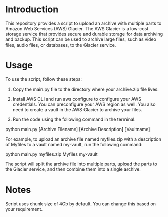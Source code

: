 # Introduction
This repository provides a script to upload an archive with multiple parts to Amazon Web Services (AWS) Glacier. The AWS Glacier is a low-cost storage service that provides secure and durable storage for data archiving and backup. This script can be used to archive large files, such as video files, audio files, or databases, to the Glacier service.

# Usage
To use the script, follow these steps:

1) Copy the main.py file to the directory where your archive.zip file lives. 

2) Install AWS CLI and run aws configure to configure your AWS credentials. You can preconfigure your AWS region as well. You also need to create a vault in the AWS Glacier to archive your files.

3) Run the code using the following command in the terminal:

python main.py [Archive Filename] [Archive Description] [Vaultname]

For example, to upload an archive file named myfiles.zip with a description of Myfiles to a vault named my-vault, run the following command:

python main.py myfiles.zip Myfiles my-vault

The script will split the archive file into multiple parts, upload the parts to the Glacier service, and then combine them into a single archive.


# Notes

Script uses chunk size of 4Gb by default. You can change this based on your requirement.

